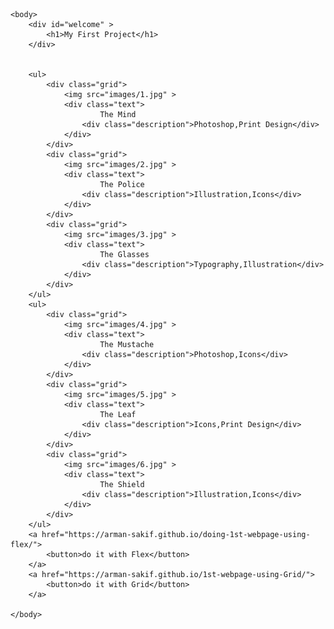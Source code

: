 <html lang="en-US">
    <head>
        <link rel="stylesheet" type="text/css" href = "css/style.css">
        <title>My First Project</title>
    </head>
    
    
    <body>
        <div id="welcome" >
            <h1>My First Project</h1>
        </div>
        
        
        <ul>
            <div class="grid">
                <img src="images/1.jpg" >
                <div class="text">
                        The Mind
                    <div class="description">Photoshop,Print Design</div>
                </div>    
            </div>
            <div class="grid">
                <img src="images/2.jpg" >
                <div class="text">
                        The Police
                    <div class="description">Illustration,Icons</div>
                </div>
            </div>
            <div class="grid">
                <img src="images/3.jpg" >
                <div class="text">
                        The Glasses
                    <div class="description">Typography,Illustration</div>
                </div>
            </div>    
        </ul>
        <ul>
            <div class="grid">
                <img src="images/4.jpg" >
                <div class="text">
                        The Mustache
                    <div class="description">Photoshop,Icons</div>
                </div>                
            </div>
            <div class="grid">
                <img src="images/5.jpg" >
                <div class="text">
                        The Leaf
                    <div class="description">Icons,Print Design</div>
                </div>                
            </div>
            <div class="grid">
                <img src="images/6.jpg" >
                <div class="text">
                        The Shield
                    <div class="description">Illustration,Icons</div>
                </div>
            </div>    
        </ul>
        <a href="https://arman-sakif.github.io/doing-1st-webpage-using-flex/">
            <button>do it with Flex</button>
        </a>
        <a href="https://arman-sakif.github.io/1st-webpage-using-Grid/">
            <button>do it with Grid</button>
        </a>

    </body>
        

</html>
